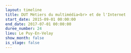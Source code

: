 ```yaml
---
layout: timeline
title: DUT Métiers du multimédia<br> et de l'Internet
start_date: 2015-09-01 00:00:00
end_date: 2017-07-01 00:00:00
duree_number: 24
lieu: Le Puy-En-Velay
show_month: false
is_stage: false
---
```

